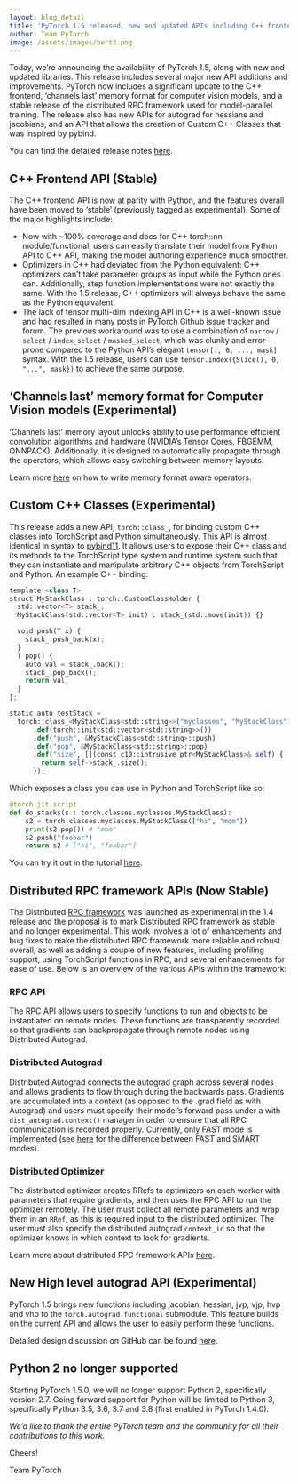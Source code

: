 ```yaml
---
layout: blog_detail
title: 'PyTorch 1.5 released, new and updated APIs including C++ frontend API parity with Python'
author: Team PyTorch
image: /assets/images/bert2.png
---
```



Today, we’re announcing the availability of PyTorch 1.5, along with new and updated libraries. This release includes several major new API additions and improvements. PyTorch now includes a significant update to the C++ frontend, ‘channels last’ memory format for computer vision models, and a stable release of the distributed RPC framework used for model-parallel training. The release also has new APIs for autograd for hessians and jacobians, and an API that allows the creation of Custom C++ Classes that was inspired by pybind.

You can find the detailed release notes [here](https://github.com/pytorch/pytorch/releases).

## C++ Frontend API (Stable)

The C++ frontend API is now at parity with Python, and the features overall have been moved to ‘stable’ (previously tagged as experimental). Some of the major highlights include:

* Now with ~100% coverage and docs for C++ torch::nn module/functional, users can easily translate their model from Python API to C++ API, making the model authoring experience much smoother.
* Optimizers in C++ had deviated from the Python equivalent: C++ optimizers can’t take parameter groups as input while the Python ones can. Additionally, step function implementations were not exactly the same. With the 1.5 release, C++ optimizers will always behave the same as the Python equivalent.
* The lack of tensor multi-dim indexing API in C++ is a well-known issue and had resulted in many posts in PyTorch Github issue tracker and forum. The previous workaround was to use a combination of `narrow` / `select` / `index_select` / `masked_select`, which was clunky and error-prone compared to the Python API’s elegant `tensor[:, 0, ..., mask]` syntax. With the 1.5 release, users can use `tensor.index({Slice(), 0, "...", mask})` to achieve the same purpose.

## ‘Channels last’ memory format for Computer Vision models (Experimental)

‘Channels last’ memory layout unlocks ability to use performance efficient convolution algorithms and hardware (NVIDIA’s Tensor Cores, FBGEMM, QNNPACK). Additionally, it is designed to automatically propagate through the operators, which allows easy switching between memory layouts.

Learn more [here](https://github.com/pytorch/pytorch/wiki/Writing-memory-format-aware-operators) on how to write memory format aware operators.

## Custom C++ Classes (Experimental)

This release adds a new API, `torch::class_`, for binding custom C++ classes into TorchScript and Python simultaneously. This API is almost identical in syntax to [pybind11](https://pybind11.readthedocs.io/en/stable/). It allows users to expose their C++ class and its methods to the TorchScript type system and runtime system such that they can instantiate and manipulate arbitrary C++ objects from TorchScript and Python. An example C++ binding:

```python
template <class T>
struct MyStackClass : torch::CustomClassHolder {
  std::vector<T> stack_;
  MyStackClass(std::vector<T> init) : stack_(std::move(init)) {}

  void push(T x) {
    stack_.push_back(x);
  }
  T pop() {
    auto val = stack_.back();
    stack_.pop_back();
    return val;
  }
};

static auto testStack =
  torch::class_<MyStackClass<std::string>>("myclasses", "MyStackClass")
      .def(torch::init<std::vector<std::string>>())
      .def("push", &MyStackClass<std::string>::push)
      .def("pop", &MyStackClass<std::string>::pop)
      .def("size", [](const c10::intrusive_ptr<MyStackClass>& self) {
        return self->stack_.size();
      });
```

 Which exposes a class you can use in Python and TorchScript like so:

```python
@torch.jit.script
def do_stacks(s : torch.classes.myclasses.MyStackClass):
    s2 = torch.classes.myclasses.MyStackClass(["hi", "mom"])
    print(s2.pop()) # "mom"
    s2.push("foobar")
    return s2 # ["hi", "foobar"]
```

You can try it out in the tutorial [here](https://pytorch.org/tutorials/advanced/torch_script_custom_classes.html).


## Distributed RPC framework APIs (Now Stable)

The Distributed [RPC framework](https://pytorch.org/docs/stable/rpc.html) was launched as experimental in the 1.4 release and the proposal is to mark Distributed RPC framework as stable and no longer experimental. This work involves a lot of enhancements and bug fixes to make the distributed RPC framework more reliable and robust overall, as well as adding a couple of new features, including profiling support, using TorchScript functions in RPC, and several enhancements for ease of use. Below is an overview of the various APIs within the framework:

### RPC API
The RPC API allows users to specify functions to run and objects to be instantiated on remote nodes. These functions are transparently recorded so that gradients can backpropagate through remote nodes using Distributed Autograd.

### Distributed Autograd
Distributed Autograd connects the autograd graph across several nodes and allows gradients to flow through during the backwards pass. Gradients are accumulated into a context (as opposed to the .grad field as with Autograd) and users must specify their model’s forward pass under a with `dist_autograd.context()` manager in order to ensure that all RPC communication is recorded properly. Currently, only FAST mode is implemented (see [here](https://pytorch.org/docs/stable/rpc/distributed_autograd.html#distributed-autograd-design) for the difference between FAST and SMART modes).

### Distributed Optimizer
The distributed optimizer creates RRefs to optimizers on each worker with parameters that require gradients, and then uses the RPC API to run the optimizer remotely. The user must collect all remote parameters and wrap them in an `RRef`, as this is required input to the distributed optimizer. The user must also specify the distributed autograd `context_id` so that the optimizer knows in which context to look for gradients.

Learn more about distributed RPC framework APIs [here](https://pytorch.org/docs/stable/rpc.html).

## New High level autograd API (Experimental)

PyTorch 1.5 brings new functions including jacobian, hessian, jvp, vjp, hvp and vhp to the `torch.autograd.functional` submodule. This feature builds on the current API and allows the user to easily perform these functions.

Detailed design discussion on GitHub can be found [here](https://github.com/pytorch/pytorch/issues/30632).

## Python 2 no longer supported

Starting PyTorch 1.5.0, we will no longer support Python 2, specifically version 2.7. Going forward support for Python will be limited to Python 3, specifically Python 3.5, 3.6, 3.7 and 3.8 (first enabled in PyTorch 1.4.0).


*We’d like to thank the entire PyTorch team and the community for all their contributions to this work.*

Cheers!

Team PyTorch
